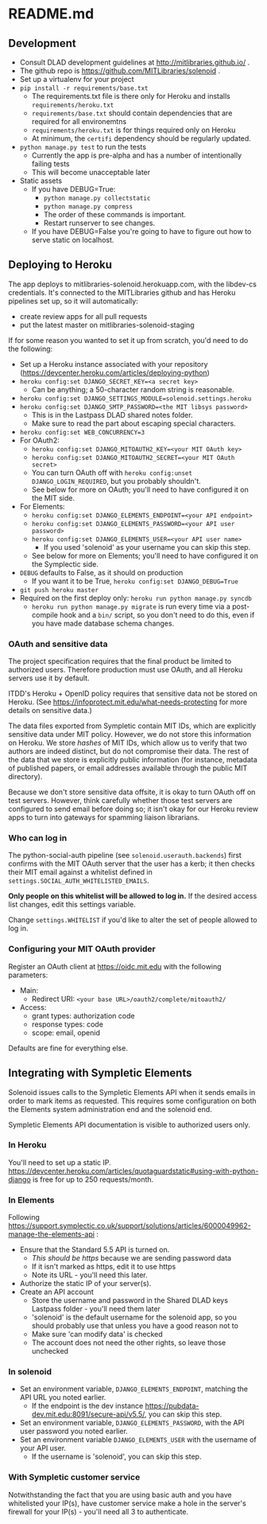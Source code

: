 # README.md

## Development
* Consult DLAD development guidelines at http://mitlibraries.github.io/ .
* The github repo is https://github.com/MITLibraries/solenoid .
* Set up a virtualenv for your project
* `pip install -r requirements/base.txt`
  * The requirements.txt file is there only for Heroku and installs `requirements/heroku.txt`
  * `requirements/base.txt` should contain dependencies that are required for all environemtns
  * `requirements/heroku.txt` is for things required only on Heroku
  * At minimum, the `certifi` dependency should be regularly updated.
* `python manage.py test` to run the tests
  * Currently the app is pre-alpha and has a number of intentionally failing tests
  * This will become unacceptable later
* Static assets
  * If you have DEBUG=True:
    * `python manage.py collectstatic`
    * `python manage.py compress`
    * The order of these commands is important.
    * Restart runserver to see changes.
  * If you have DEBUG=False you're going to have to figure out how to serve static on localhost.

## Deploying to Heroku
The app deploys to mitlibraries-solenoid.herokuapp.com, with the libdev-cs credentials. It's connected to the MITLibraries github and has Heroku pipelines set up, so it will automatically:
* create review apps for all pull requests
* put the latest master on mitlibraries-solenoid-staging

If for some reason you wanted to set it up from scratch, you'd need to do the following:
* Set up a Heroku instance associated with your repository (https://devcenter.heroku.com/articles/deploying-python)
* `heroku config:set DJANGO_SECRET_KEY=<a secret key>`
  * Can be anything; a 50-character random string is reasonable.
* `heroku config:set DJANGO_SETTINGS_MODULE=solenoid.settings.heroku`
* `heroku config:set DJANGO_SMTP_PASSWORD=<the MIT libsys password>`
  * This is in the Lastpass DLAD shared notes folder.
  * Make sure to read the part about escaping special characters.
* `heroku config:set WEB_CONCURRENCY=3`
* For OAuth2:
  * `heroku config:set DJANGO_MITOAUTH2_KEY=<your MIT OAuth key>`
  * `heroku config:set DJANGO_MITOAUTH2_SECRET=<your MIT OAuth secret>`
  * You can turn OAuth off with `heroku config:unset DJANGO_LOGIN_REQUIRED`, but you probably shouldn't.
  * See below for more on OAuth; you'll need to have configured it on the MIT side.
* For Elements:
  * `heroku config:set DJANGO_ELEMENTS_ENDPOINT=<your API endpoint>`
  * `heroku config:set DJANGO_ELEMENTS_PASSWORD=<your API user password>`
  * `heroku config:set DJANGO_ELEMENTS_USER=<your API user name>`
    * If you used 'solenoid' as your username you can skip this step.
  * See below for more on Elements; you'll need to have configured it on the Symplectic side.
* `DEBUG` defaults to False, as it should on production
  * If you want it to be True, `heroku config:set DJANGO_DEBUG=True`
* `git push heroku master`
* Required on the first deploy only: `heroku run python manage.py syncdb`
  * `heroku run python manage.py migrate` is run every time via a post-compile hook and a `bin/` script, so you don't need to do this, even if you have made database schema changes.

### OAuth and sensitive data

The project specification requires that the final product be limited to
authorized users. Therefore production must use OAuth, and all Heroku servers use it by default.

ITDD's Heroku + OpenID policy requires that sensitive data not be stored
on Heroku. (See https://infoprotect.mit.edu/what-needs-protecting for more details on sensitive data.)

The data files exported from Sympletic contain MIT IDs, which are explicitly sensitive data under MIT policy. However, we do not store this information on Heroku. We store *hashes* of MIT IDs, which allow us to verify that two authors are indeed distinct, but do not compromise their data. The rest of the data that we store is explicitly public information (for instance, metadata of published papers, or email addresses available through the public MIT directory).

Because we don't store sensitive data offsite, it is okay to turn OAuth off on test servers. However, think carefully whether those test servers are configured to send email before doing so; it isn't okay for our Heroku review apps to turn into gateways for spamming liaison librarians.

### Who can log in

The python-social-auth pipeline (see `solenoid.userauth.backends`) first confirms with the MIT OAuth server that the user has a kerb; it then checks their MIT email against a whitelist defined in `settings.SOCIAL_AUTH_WHITELISTED_EMAILS`.

__Only people on this whitelist will be allowed to log in.__ If the desired access list changes, edit this settings variable.

Change `settings.WHITELIST` if you'd like to alter the set of people allowed to
log in.

### Configuring your MIT OAuth provider
Register an OAuth client at https://oidc.mit.edu with the following parameters:
* Main:
  * Redirect URI: `<your base URL>/oauth2/complete/mitoauth2/`
* Access:
  * grant types: authorization code
  * response types: code
  * scope: email, openid

Defaults are fine for everything else.

## Integrating with Sympletic Elements

Solenoid issues calls to the Sympletic Elements API when it sends emails in order to mark items as requested. This requires some configuration on both the Elements system administration end and the solenoid end.

Sympletic Elements API documentation is visible to authorized users only.

### In Heroku

You'll need to set up a static IP. https://devcenter.heroku.com/articles/quotaguardstatic#using-with-python-django is free for up to 250 requests/month.

### In Elements

Following https://support.symplectic.co.uk/support/solutions/articles/6000049962-manage-the-elements-api :

* Ensure that the Standard 5.5 API is turned on.
  * _This should be https_ because we are sending password data
  * If it isn't marked as https, edit it to use https
  * Note its URL - you'll need this later.
* Authorize the static IP of your server(s).
* Create an API account
  * Store the username and password in the Shared DLAD keys Lastpass folder - you'll need them later
  * 'solenoid' is the default username for the solenoid app, so you should probably use that unless you have a good reason not to
  * Make sure 'can modify data' is checked
  * The account does not need the other rights, so leave those unchecked

### In solenoid

* Set an environment variable, `DJANGO_ELEMENTS_ENDPOINT`, matching the API URL you noted earlier.
  * If the endpoint is the dev instance https://pubdata-dev.mit.edu:8091/secure-api/v5.5/, you can skip this step.
* Set an environment variable, `DJANGO_ELEMENTS_PASSWORD`, with the API user password you noted earlier.
* Set an environment variable `DJANGO_ELEMENTS_USER` with the username of your API user.
  * If the username is 'solenoid', you can skip this step.

### With Sympletic customer service

Notwithstanding the fact that you are using basic auth and you have whitelisted your IP(s), have customer service make a hole in the server's firewall for your IP(s) - you'll need all 3 to authenticate.

